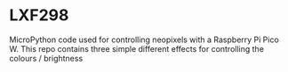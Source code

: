# LXF298
MicroPython code used for controlling neopixels with a Raspberry Pi Pico W. This repo contains three simple different effects for controlling the colours / brightness
